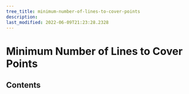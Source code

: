 ```yaml
---
tree_title: minimum-number-of-lines-to-cover-points
description: 
last_modified: 2022-06-09T21:23:28.2328
---
```


# Minimum Number of Lines to Cover Points

## Contents
